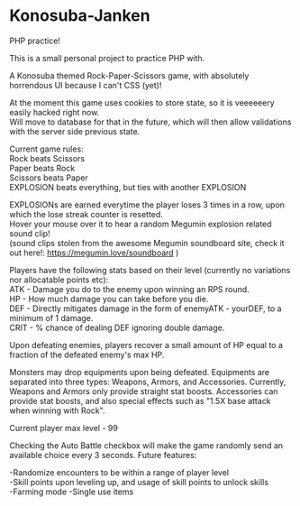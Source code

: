 # Konosuba-Janken
PHP practice!

This is a small personal project to practice PHP with.

A Konosuba themed Rock-Paper-Scissors game, with absolutely horrendous UI because I can't CSS (yet)!

At the moment this game uses cookies to store state, so it is veeeeeery easily hacked right now.   
Will move to database for that in the future, which will then allow validations with the server side previous state.  

Current game rules:  
Rock beats Scissors  
Paper beats Rock  
Scissors beats Paper  
EXPLOSION beats everything, but ties with another EXPLOSION  

EXPLOSIONs are earned everytime the player loses 3 times in a row, upon which the lose streak counter is resetted.  
Hover your mouse over it to hear a random Megumin explosion related sound clip!   
(sound clips stolen from the awesome Megumin soundboard site, check it out here!: https://megumin.love/soundboard )

Players have the following stats based on their level (currently no variations nor allocatable points etc):  
ATK - Damage you do to the enemy upon winning an RPS round.  
HP - How much damage you can take before you die.  
DEF - Directly mitigates damage in the form of enemyATK - yourDEF, to a minimum of 1 damage.   
CRIT - % chance of dealing DEF ignoring double damage.

Upon defeating enemies, players recover a small amount of HP equal to a fraction of the defeated enemy's max HP.

Monsters may drop equipments upon being defeated. 
Equipments are separated into three types: Weapons, Armors, and Accessories.
Currently, Weapons and Armors only provide straight stat boosts.
Accessories can provide stat boosts, and also special effects such as "1.5X base attack when winning with Rock".

Current player max level - 99

Checking the Auto Battle checkbox will make the game randomly send an available choice every 3 seconds.
Future features:  

-Randomize encounters to be within a range of player level  
-Skill points upon leveling up, and usage of skill points to unlock skills  
-Farming mode
-Single use items
